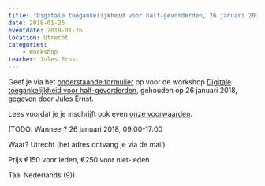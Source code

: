 ```yaml
---
title: 'Digitale toegankelijkheid voor half-gevorderden, 26 januari 2018'
date: 2018-01-26
eventdate: 2018-01-26
location: Utrecht
categories:
    - Workshop
teacher: Jules Ernst
---
```


Geef je via het [onderstaande formulier](#formulier-1) op voor de workshop [Digitale toegankelijkheid voor half-gevorderden](/workshops/digitale-toegankelijkheid-voor-half-gevorderden-jules-ernst), gehouden op 26 januari 2018, gegeven door Jules Ernst.

Lees voordat je je inschrijft ook even [onze voorwaarden](/workshops/voor-deelnemers).

(TODO: Wanneer?
26 januari 2018, 09:00-17:00

Waar?
Utrecht (het adres ontvang je via de mail)

Prijs
€150 voor leden, €250 voor niet-leden

Taal
Nederlands (9))
